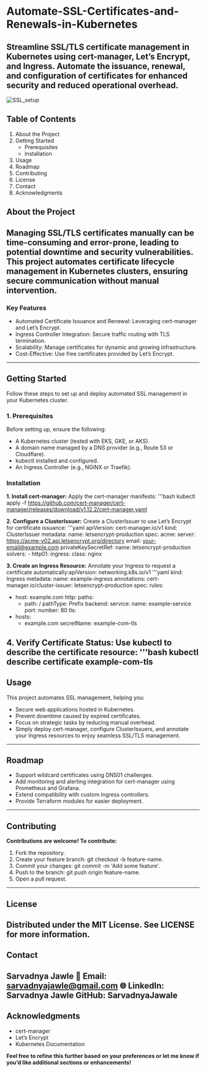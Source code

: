 # Automate-SSL-Certificates-and-Renewals-in-Kubernetes

Streamline SSL/TLS certificate management in Kubernetes using cert-manager, Let’s Encrypt, and Ingress. Automate the issuance, renewal, and configuration of certificates for enhanced security and reduced operational overhead.
---
![SSL_setup](https://github.com/user-attachments/assets/4038e06f-10fd-42a5-a12c-4868288ede60)

## Table of Contents
1. About the Project
2. Getting Started
   - Prerequisites
   - Installation
3. Usage
4. Roadmap
5. Contributing
6. License
7. Contact
8. Acknowledgments

## About the Project
Managing SSL/TLS certificates manually can be time-consuming and error-prone, leading to potential downtime and security vulnerabilities. This project automates certificate lifecycle management in Kubernetes clusters, ensuring secure communication without manual intervention.
---

### Key Features
- Automated Certificate Issuance and Renewal: Leveraging cert-manager and Let’s Encrypt.
- Ingress Controller Integration: Secure traffic routing with TLS termination.
- Scalability: Manage certificates for dynamic and growing infrastructure.
- Cost-Effective: Use free certificates provided by Let’s Encrypt.
---

## Getting Started
Follow these steps to set up and deploy automated SSL management in your Kubernetes cluster.

### 1. Prerequisites
Before setting up, ensure the following:
- A Kubernetes cluster (tested with EKS, GKE, or AKS).
- A domain name managed by a DNS provider (e.g., Route 53 or Cloudflare).
- kubectl installed and configured.
- An Ingress Controller (e.g., NGINX or Traefik).

### Installation
**1. Install cert-manager:**
Apply the cert-manager manifests:
'''bash
kubectl apply -f https://github.com/cert-manager/cert-manager/releases/download/v1.12.2/cert-manager.yaml

**2. Configure a ClusterIssuer:**
Create a ClusterIssuer to use Let’s Encrypt for certificate issuance:
'''yaml
apiVersion: cert-manager.io/v1
kind: ClusterIssuer
metadata:
  name: letsencrypt-production
spec:
  acme:
    server: https://acme-v02.api.letsencrypt.org/directory
    email: your-email@example.com
    privateKeySecretRef:
      name: letsencrypt-production
    solvers:
    - http01:
        ingress:
          class: nginx

**3. Create an Ingress Resource:**
Annotate your Ingress to request a certificate automatically:apiVersion: networking.k8s.io/v1
'''yaml
kind: Ingress
metadata:
  name: example-ingress
  annotations:
    cert-manager.io/cluster-issuer: letsencrypt-production
spec:
  rules:
  - host: example.com
    http:
      paths:
      - path: /
        pathType: Prefix
        backend:
          service:
            name: example-service
            port:
              number: 80
  tls:
  - hosts:
    - example.com
    secretName: example-com-tls

**4. Verify Certificate Status:**
Use kubectl to describe the certificate resource:
'''bash
kubectl describe certificate example-com-tls
---

## Usage
This project automates SSL management, helping you:
- Secure web applications hosted in Kubernetes.
- Prevent downtime caused by expired certificates.
- Focus on strategic tasks by reducing manual overhead.
- Simply deploy cert-manager, configure ClusterIssuers, and annotate your Ingress resources to enjoy seamless SSL/TLS management.
---

## Roadmap
- Support wildcard certificates using DNS01 challenges.
- Add monitoring and alerting integration for cert-manager using Prometheus and Grafana.
- Extend compatibility with custom Ingress controllers.
- Provide Terraform modules for easier deployment.
---

## Contributing
**Contributions are welcome! To contribute:**
1. Fork the repository.
2. Create your feature branch: git checkout -b feature-name.
3. Commit your changes: git commit -m 'Add some feature'.
4. Push to the branch: git push origin feature-name.
5. Open a pull request.
---

## License
Distributed under the MIT License. See LICENSE for more information.
---

## Contact
**Sarvadnya Jawle**
📩 **Email:** sarvadnyajawle@gmail.com
🌐 **LinkedIn:** Sarvadnya Jawle
**GitHub:** SarvadnyaJawale
---

## Acknowledgments
- cert-manager
- Let’s Encrypt
- Kubernetes Documentation
  
**Feel free to refine this further based on your preferences or let me know if you’d like additional sections or enhancements!**







